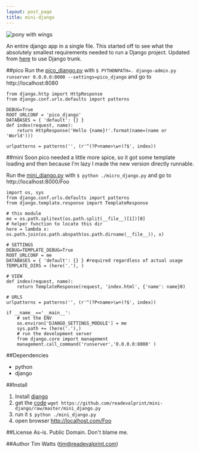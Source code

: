 ```yaml
---
layout: post_page
title: mini-django
---
```

![pony with wings](https://cloud.githubusercontent.com/assets/118430/3424545/f334ccf6-ffd4-11e3-95eb-a9462b5ad69e.jpg)

An entire django app in a single file. This started off to see what the absolutely smallest requirements needed to run a Django project. Updated from [here](http://olifante.blogs.com/covil/2010/04/minimal-django.html) to use Django trunk.

##pico
 Run the [pico_django.py](https://github.com/readevalprint/mini-django/blob/master/pico_django.py) with `$ PYTHONPATH=. django-admin.py runserver 0.0.0.0:8000 --settings=pico_django` and go to http://localhost:8080

    from django.http import HttpResponse
    from django.conf.urls.defaults import patterns

    DEBUG=True
    ROOT_URLCONF = 'pico_django'
    DATABASES = { 'default': {} }
    def index(request, name):
        return HttpResponse('Hello {name}!'.format(name=(name or 'World')))

    urlpatterns = patterns('', (r'^(?P<name>\w+)?$', index))

##mini
Soon pico needed a little more spice, so it got some template loading and then because I&#39;m lazy I made the new version directly runnable.

Run the [mini_django.py](https://github.com/readevalprint/mini-django/blob/master/mini_django.py) with `$ python ./micro_django.py` and go to http://localhost:8000/Foo


    import os, sys
    from django.conf.urls.defaults import patterns
    from django.template.response import TemplateResponse

    # this module
    me = os.path.splitext(os.path.split(__file__)[1])[0]
    # helper function to locate this dir
    here = lambda x: os.path.join(os.path.abspath(os.path.dirname(__file__)), x)

    # SETTINGS
    DEBUG=TEMPLATE_DEBUG=True
    ROOT_URLCONF = me
    DATABASES = { 'default': {} } #required regardless of actual usage
    TEMPLATE_DIRS = (here('.'), )

    # VIEW
    def index(request, name):
        return TemplateResponse(request, 'index.html', {'name': name}0)

    # URLS
    urlpatterns = patterns('', (r'^(?P<name>\w+)?$', index))

    if __name__=='__main__':
        # set the ENV
        os.environ['DJANGO_SETTINGS_MODULE'] = me
        sys.path += (here('.'),)
        # run the development server
        from django.core import management
        management.call_command('runserver','0.0.0.0:8000' )


##Dependencies
* python
* django

##Install
1. Install [django](http://docs.djangoproject.com/en/dev/intro/install/)
2. get the [code](https://github.com/readevalprint/mini-django/raw/master/mini_django.py) `wget https://github.com/readevalprint/mini-django/raw/master/mini_django.py`
3. run it `$ python ./mini_django.py`
4. open browser http://localhost.com/Foo

##License
As-is. Public Domain. Don't blame me.

##Author
Tim Watts (tim@readevalprint.com)
